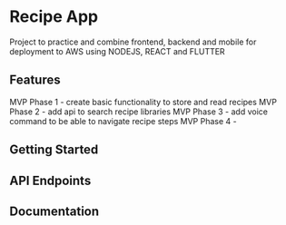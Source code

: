 # Recipe App
Project to practice and combine frontend, backend and mobile for deployment to AWS using NODEJS, REACT and FLUTTER

## Features
MVP Phase 1 - create basic functionality to store and read recipes
MVP Phase 2 - add api to search recipe libraries
MVP Phase 3 - add voice command to be able to navigate recipe steps
MVP Phase 4 - 

## Getting Started


## API Endpoints


## Documentation
